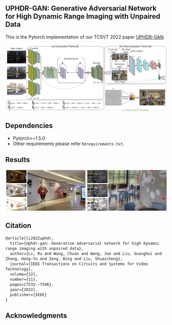 ## UPHDR-GAN: Generative Adversarial Network for High Dynamic Range Imaging with Unpaired Data

This is the Pytorch implementation of our TCSVT 2022 paper [UPHDR-GAN](https://arxiv.org/pdf/2102.01850.pdf).

![image](./figs/pipeline.png)

## Dependencies

* Pytorch>=1.5.0
* Other requirements please refer to`requirements.txt`.

## Results

![image](./figs/results.png)

## Citation

```
@article{li2022uphdr,
  title={Uphdr-gan: Generative adversarial network for high dynamic range imaging with unpaired data},
  author={Li, Ru and Wang, Chuan and Wang, Jue and Liu, Guanghui and Zhang, Heng-Yu and Zeng, Bing and Liu, Shuaicheng},
  journal={IEEE Transactions on Circuits and Systems for Video Technology},
  volume={32},
  number={11},
  pages={7532--7546},
  year={2022},
  publisher={IEEE}
}
```

## Acknowledgments
